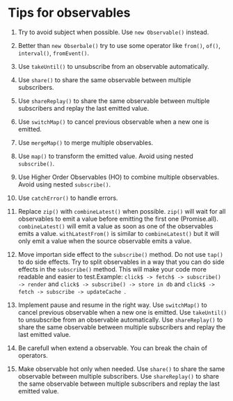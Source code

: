 # Tips for observables

1. Try to avoid subject when possible. Use `new Observable()` instead.

2. Better than `new Obserbale()` try to use some operator like `from()`, `of()`, `interval()`, `fromEvent()`.

3. Use `takeUntil()` to unsubscribe from an observable automatically.

4. Use `share()` to share the same observable between multiple subscribers.

5. Use `shareReplay()` to share the same observable between multiple subscribers and replay the last emitted value.

6. Use `switchMap()` to cancel previous observable when a new one is emitted.

7. Use `mergeMap()` to merge multiple observables.

8. Use `map()` to transform the emitted value. Avoid using nested `subscribe()`.

9. Use Higher Order Observables (HO) to combine multiple observables. Avoid using nested `subscribe()`.

10. Use `catchError()` to handle errors.

11. Replace `zip()` with `combineLatest()` when possible. `zip()` will wait for all observables to emit a value before emitting the first one (Promise.all). `combineLatest()` will emit a value as soon as one of the observables emits a value. `withLatestFrom()` is similar to `combineLatest()` but it will only emit a value when the source observable emits a value.

12. Move importan side effect to the `subscribe()` method. Do not use `tap()` to do side effects. Try to split observables in a way that you can do side effects in the `subscribe()` method. This will make your code more readable and easier to test.Example: `click$ -> fetch$ -> subscribe() -> render` and `click$ -> subscribe() -> store in db` and `click$ -> fetch -> subscribe -> updateCache `.

13. Implement pause and resume in the right way. Use `switchMap()` to cancel previous observable when a new one is emitted. Use `takeUntil()` to unsubscribe from an observable automatically. Use `shareReplay()` to share the same observable between multiple subscribers and replay the last emitted value.

14. Be carefull when extend a observable. You can break the chain of operators.

15. Make observable hot only when needed. Use `share()` to share the same observable between multiple subscribers. Use `shareReplay()` to share the same observable between multiple subscribers and replay the last emitted value.
